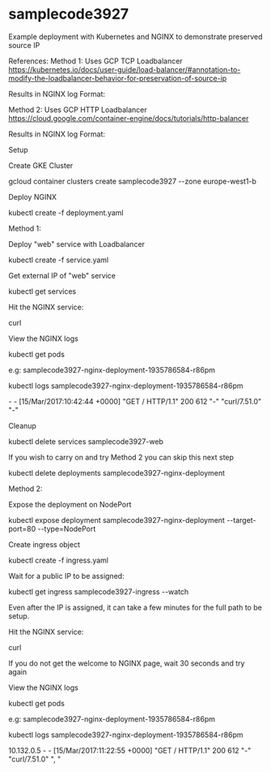 # samplecode3927
Example deployment with Kubernetes and NGINX to demonstrate preserved source IP

References:
Method 1:
  Uses GCP TCP Loadbalancer
  https://kubernetes.io/docs/user-guide/load-balancer/#annotation-to-modify-the-loadbalancer-behavior-for-preservation-of-source-ip
  
  Results in NGINX log Format:
  
  
Method 2:
  Uses GCP HTTP Loadbalancer
  https://cloud.google.com/container-engine/docs/tutorials/http-balancer
  
  Results in NGINX log Format:
  
  
Setup

Create GKE Cluster

gcloud container clusters create samplecode3927 --zone europe-west1-b

Deploy NGINX

kubectl create -f deployment.yaml


Method 1:

Deploy "web" service with Loadbalancer

kubectl create -f service.yaml

Get external IP of "web" service

kubectl get services

Hit the NGINX service:

curl <samplecode3927-web external IP>

View the NGINX logs

kubectl get pods

e.g: samplecode3927-nginx-deployment-1935786584-r86pm

kubectl logs samplecode3927-nginx-deployment-1935786584-r86pm

<REQUESTORS IP> - - [15/Mar/2017:10:42:44 +0000] "GET / HTTP/1.1" 200 612 "-" "curl/7.51.0" "-"

Cleanup

kubectl delete services samplecode3927-web

If you wish to carry on and try Method 2 you can skip this next step

kubectl delete deployments samplecode3927-nginx-deployment

Method 2:

Expose the deployment on NodePort

kubectl expose deployment samplecode3927-nginx-deployment --target-port=80 --type=NodePort

Create ingress object

kubectl create -f ingress.yaml

Wait for a public IP to be assigned:

kubectl get ingress samplecode3927-ingress --watch

Even after the IP is assigned, it can take a few minutes for the full path to be setup.

Hit the NGINX service:

curl <samplecode3927-web external IP>

If you do not get the welcome to NGINX page, wait 30 seconds and try again

View the NGINX logs

kubectl get pods

e.g: samplecode3927-nginx-deployment-1935786584-r86pm

kubectl logs samplecode3927-nginx-deployment-1935786584-r86pm

10.132.0.5 - - [15/Mar/2017:11:22:55 +0000] "GET / HTTP/1.1" 200 612 "-" "curl/7.51.0" "<REQUESTORS IP>, <IP CURLed>"
  
  
